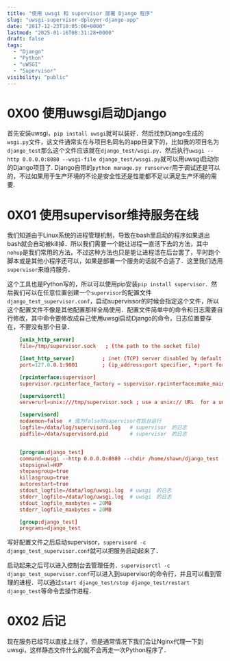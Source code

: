 ```yaml
---
title: "使用 uwsgi 和 supervisor 部署 Django 程序"
slug: "uwsgi-supervisor-dployer-django-app"
date: "2017-12-23T10:05:00+0000"
lastmod: "2025-01-16T08:31:28+0000"
draft: false
tags:
  - "Django"
  - "Python"
  - "uWSGI"
  - "Supervisor"
visibility: "public"
---
```

# 0X00 使用uwsgi启动Django

首先安装uwsgi，`pip install uwsgi`就可以装好．然后找到Django生成的`wsgi.py`文件，这文件通常实在与项目名同名的app目录下的，比如我的项目名为`django_test`那么这个文件应该就在`django_test/wsgi.py`．然后执行`uwsgi --http 0.0.0.0:8080 --wsgi-file django_test/wssgi.py`就可以用uwsgi启动你的Django项目了.
Django自带的`python manage.py runserver`用于调试还是可以的，不过如果用于生产环境的不论是安全性还是性能都不足以满足生产环境的需要.

# 0X01 使用supervisor维持服务在线

我们知道由于Linux系统的进程管理机制，导致在bash里启动的程序如果退出bash就会自动被kill掉．所以我们需要一个能让进程一直活下去的方法，其中`nohup`是我们常用的方法，不过这种方法也只是能让进程活在后台罢了，平时跑个脚本或是其他小程序还可以，如果是部署一个服务的话就不合适了．这里我们选用`supervisor`来维持服务．

这个工具也是Python写的，所以可以使用pip安装`pip install supervisor`．然后我们可以在任意位置创建一个`supervisor`的配置文件`django_test_supervisor.conf`，启动supervissor的时候会指定这个文件，所以这个配置文件不像是其他配置那样全局使用．配置文件简单中的命令和日志需要自行修改，其中命令要修改成自己使用uwsgi启动Django的命令，日志位置要存在，不要没有那个目录．

```conf
    [unix_http_server]
    file=/tmp/supervisor.sock   ; (the path to the socket file)

    [inet_http_server]         ; inet (TCP) server disabled by default
    port=127.0.0.1:9001        ; (ip_address:port specifier, *:port for all iface)

    [rpcinterface:supervisor]
    supervisor.rpcinterface_factory = supervisor.rpcinterface:make_main_rpcinterface

    [supervisorctl]
    serverurl=unix:///tmp/supervisor.sock ; use a unix:// URL  for a unix socket

    [supervisord]
    nodaemon=false  # 值为false时supervisor在后台运行
    logfile=/data/log/supervisord.log   # supervisor　的日志
    pidfile=/data/supervisord.pid       # supervisor　的日志


    [program:django_test]
    command=uwsgi --http 0.0.0.0:8080 --chdir /home/shawn/django_test --wsgi-file django_test/wsgi.py  ＃　要执行的命令，其中chdir指定的是项目的目录
    stopsignal=HUP
    stopasgroup=true
    killasgroup=true
    autorestart=true
    stdout_logfile=/data/log/uwsgi.log  # uwsgi　的日志
    stderr_logfile=/data/log/uwsgi.log  # uwsgi　的日志
    stdout_logfile_maxbytes = 20MB
    stderr_logfile_maxbytes = 20MB

    [group:django_test]
    programs=django_test
```

写好配置文件之后启动supervisor，`supervisord -c django_test_supervisor.conf`就可以把服务启动起来了．

启动起来之后可以进入控制台去管理任务．`supervisorctl -c django_test_supervisor.conf`可以进入到supervisor的命令行，并且可以看到管理的进程．可以通过`start django_test/stop django_test/restart django_test`等命令去操作进程．

# 0X02 后记

现在服务已经可以直接上线了，但是通常情况下我们会让Nginx代理一下到uwsgi，这样静态文件什么的就不会再走一次Python程序了．
